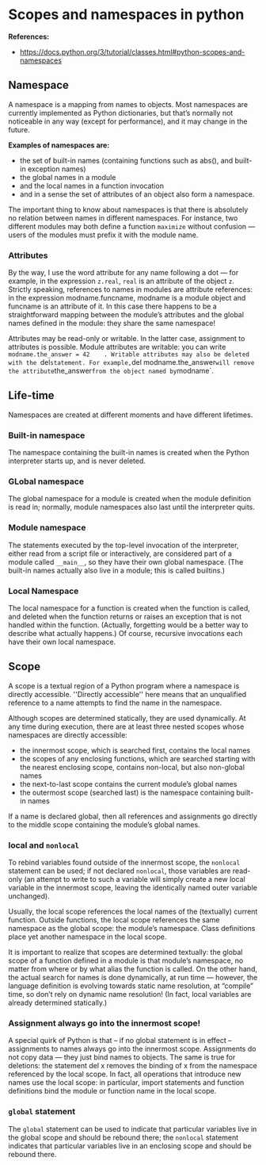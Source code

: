 # Scopes and namespaces in python

**References:**
- https://docs.python.org/3/tutorial/classes.html#python-scopes-and-namespaces

## Namespace

A namespace is a mapping from names to objects. Most namespaces are currently
implemented as Python dictionaries, but that’s normally not noticeable in any
way (except for performance), and it may change in the future.


**Examples of namespaces are:**
- the set of built-in names (containing functions such as abs(), and built-in exception names)
- the global names in a module
- and the local names in a function invocation
- and in a sense the set of attributes of an object also form a namespace.

The important thing to know about namespaces is that there is absolutely no
relation between names in different namespaces.
For instance, two different modules may both define a function `maximize` without
confusion — users of the modules must prefix it with the module name.


### Attributes

By the way, I use the word attribute for any name following a dot — for
example, in the expression `z.real`, `real` is an attribute of the object `z`.
Strictly speaking, references to names in modules are attribute references: in
the expression modname.funcname, modname is a module object and funcname is an
attribute of it. In this case there happens to be a straightforward mapping
between the module’s attributes and the global names defined in the module:
they share the same namespace!

Attributes may be read-only or writable. In the latter case, assignment to
attributes is possible. Module attributes are writable: you can write
`modname.the_answer = 42	. Writable attributes may also be deleted with the
`del` statement. For example, `del modname.the_answer` will remove the
attribute `the_answer` from the object named by `modname`.


## Life-time

Namespaces are created at different moments and have different lifetimes.

### Built-in namespace

The namespace containing the built-in names is created when the Python
interpreter
starts up, and is never deleted.


### GLobal namespace

The global namespace for a module is created when the module definition is read
in; normally, module namespaces also last
until the interpreter quits.


### Module namespace

The statements executed by the top-level invocation of the interpreter, either
read from a script file or interactively, are considered part of a module
called `__main__`, so they have their own global namespace. (The built-in names
actually also live in a module; this is called builtins.)

### Local Namespace

The local namespace for a function is created when the function is called, and
deleted when the function returns or raises an exception that is not handled
within the function. (Actually, forgetting would be a better way to describe
what actually happens.) Of course, recursive invocations each have their own
local namespace.

## Scope

A scope is a textual region of a Python program where a namespace is directly
accessible. ''Directly accessible'' here means that an unqualified reference to a
name attempts to find the name in the namespace.

Although scopes are determined statically, they are used dynamically. At any
time during execution, there are at least three nested scopes whose namespaces
are directly accessible:

- the innermost scope, which is searched first, contains the local names
- the scopes of any enclosing functions, which are searched starting with the nearest
enclosing scope, contains non-local, but also non-global names
- the next-to-last scope contains the current module’s global names
- the outermost scope (searched last) is the namespace containing built-in names

If a name is declared global, then all references and assignments go directly
to the middle scope containing the module’s global names.


### local and `nonlocal`

To rebind variables found outside of the innermost scope, the `nonlocal`
statement can be used; if not declared `nonlocal`, those variables are
read-only (an attempt to write to such a variable will simply create a new
local variable in the innermost scope, leaving the identically named outer
variable unchanged).

Usually, the local scope references the local names of the (textually) current
function. Outside functions, the local scope references the same namespace as
the global scope: the module’s namespace. Class definitions place yet another
namespace in the local scope.

It is important to realize that scopes are determined textually: the global
scope of a function defined in a module is that module’s namespace, no matter
from where or by what alias the function is called. On the other hand, the
actual search for names is done dynamically, at run time — however, the
language definition is evolving towards static name resolution, at “compile”
time, so don’t rely on dynamic name resolution! (In fact, local variables are
already determined statically.)


### Assignment always go into the innermost scope!

A special quirk of Python is that – if no global statement is in effect –
assignments to names always go into the innermost scope. Assignments do not
copy data — they just bind names to objects. The same is true for deletions:
the statement del x removes the binding of x from the namespace referenced by
the local scope. In fact, all operations that introduce new names use the local
scope: in particular, import statements and function definitions bind the
module or function name in the local scope.

### `global` statement

The `global` statement can be used to indicate that particular variables live in
the global scope and should be rebound there; the `nonlocal` statement indicates
that particular variables live in an enclosing scope and should be rebound
there.
 
